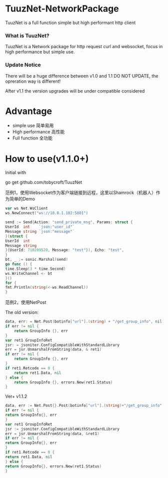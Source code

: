 # TuuzNet-NetworkPackage

TuuzNet is a full function simple but high performant http client

### What is TuuzNet?

TuuzNet is a Network package for http request curl and websocket, focus in high performance but simple use.

### Update Notice

There will be a huge difference between v1.0 and 1.1 DO NOT UPDATE, the opreration way is different!

After v1.1 the version upgrades will be under compatible considered

# Advantage

- simple use 简单易用
- High performance 高性能
- Full function 全功能

# How to use(v1.1.0+)

Initial with

go get github.com/tobycroft/TuuzNet

范例1，使用Websocket作为客户端链接到远程，这里以Shamrock（机器人）作为简单的Demo

```go
var ws Net.WsClient
ws.NewConnect("ws://10.0.1.102:5801")

send := Send{Action: "send_private_msg", Params: struct {
UserId  int    `json:"user_id"`
Message string `json:"message"`
}(struct {
UserId  int
Message string
}{UserId: 710209520, Message: "test"}), Echo: "test",
}
bt, _ := sonic.Marshal(send)
go func () {
time.Sleep(3 * time.Second)
ws.WriteChannel <- bt
}()
for {
fmt.Println(string(<-ws.ReadChannel))
}
```

范例2，使用NetPost

The old version:

```go
data, err: = Net.Post(botinfo["url"].(string) + "/get_group_info", nil, post, nil, nil)
if err != nil {
    return GroupInfo {}, err
}
var ret1 GroupInfoRet
jsr: = jsoniter.ConfigCompatibleWithStandardLibrary
err = jsr.UnmarshalFromString(data, & ret1)
if err != nil {
    return GroupInfo {}, err
}
if ret1.Retcode == 0 {
    return ret1.Data, nil
} else {
    return GroupInfo {}, errors.New(ret1.Status)
}
```

Ver+ v1.1.2

```go
data, err := Net.Post{}.Post(botinfo["url"].(string)+"/get_group_info", nil, post, nil, nil)
if err != nil {
return GroupInfo{}, err
}
var ret1 GroupInfoRet
jsr := jsoniter.ConfigCompatibleWithStandardLibrary
err = jsr.UnmarshalFromString(data, &ret1)
if err != nil {
return GroupInfo{}, err
}
if ret1.Retcode == 0 {
return ret1.Data, nil
} else {
return GroupInfo{}, errors.New(ret1.Status)
}
```

